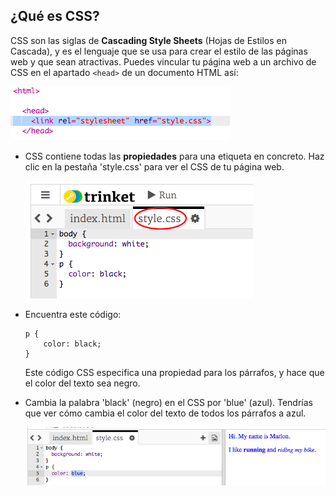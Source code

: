 ## ¿Qué es CSS?

CSS son las siglas de __Cascading Style Sheets__ (Hojas de Estilos en Cascada), y es el lenguaje que se usa para crear el estilo de las páginas web y que sean atractivas. Puedes vincular tu página web a un archivo de CSS en el apartado `<head>` de un documento HTML así:

![screenshot](images/birthday-css-link.png)

+ CSS contiene todas las __propiedades__ para una etiqueta en concreto. Haz clic en la pestaña 'style.css' para ver el CSS de tu página web.

	![screenshot](images/birthday-css-tab.png)

+ Encuentra este código:

	```
	p {
		color: black;
	}
	```

	Este código CSS especifica una propiedad para los párrafos, y hace que el color del texto sea negro.

+ Cambia la palabra 'black' (negro) en el CSS por 'blue' (azul). Tendrías que ver cómo cambia el color del texto de todos los párrafos a azul.

	![screenshot](images/birthday-edit-css.png)
